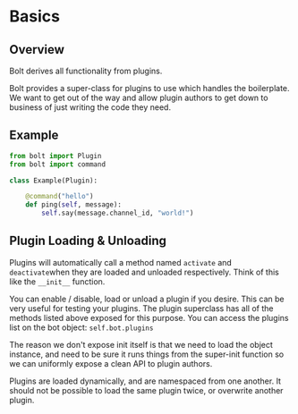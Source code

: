 # Basics

## Overview

Bolt derives all functionality from plugins.

Bolt provides a super-class for plugins to use which handles the boilerplate. We want to get out of the way and allow plugin authors to get down to business of just writing the code they need.

## Example

```python
from bolt import Plugin
from bolt import command

class Example(Plugin):

    @command("hello")
    def ping(self, message):
        self.say(message.channel_id, "world!")
```

## Plugin Loading & Unloading

Plugins will automatically call a method named `activate` and `deactivate`when they are loaded and unloaded respectively. Think of this like the `__init__` function.

You can enable / disable, load or unload a plugin if you desire. This can be very useful for testing your plugins. The plugin superclass has all of the methods listed above exposed for this purpose. You can access the plugins list on the bot object: `self.bot.plugins`

The reason we don't expose init itself is that we need to load the object instance, and need to be sure it runs things from the super-init function so we can uniformly expose a clean API to plugin authors.

Plugins are loaded dynamically, and are namespaced from one another. It should not be possible to load the same plugin twice, or overwrite another plugin.

